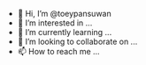 - 👋 Hi, I’m @toeypansuwan
- 👀 I’m interested in ...
- 🌱 I’m currently learning ...
- 💞️ I’m looking to collaborate on ...
- 📫 How to reach me ...

<!---
toeypansuwan/toeypansuwan is a ✨ special ✨ repository because its `README.md` (this file) appears on your GitHub profile.
You can click the Preview link to take a look at your changes.
--->
